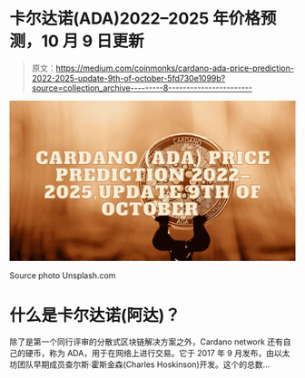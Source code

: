 # 卡尔达诺(ADA)2022–2025 年价格预测，10 月 9 日更新

> 原文：<https://medium.com/coinmonks/cardano-ada-price-prediction-2022-2025-update-9th-of-october-5fd730e1099b?source=collection_archive---------8----------------------->

![](img/1c649c20786b7260667234ea710a518d.png)

Source photo Unsplash.com

# 什么是卡尔达诺(阿达)？

除了是第一个同行评审的分散式区块链解决方案之外，Cardano network 还有自己的硬币，称为 ADA，用于在网络上进行交易。它于 2017 年 9 月发布，由以太坊团队早期成员查尔斯·霍斯金森(Charles Hoskinson)开发。这个的总数…